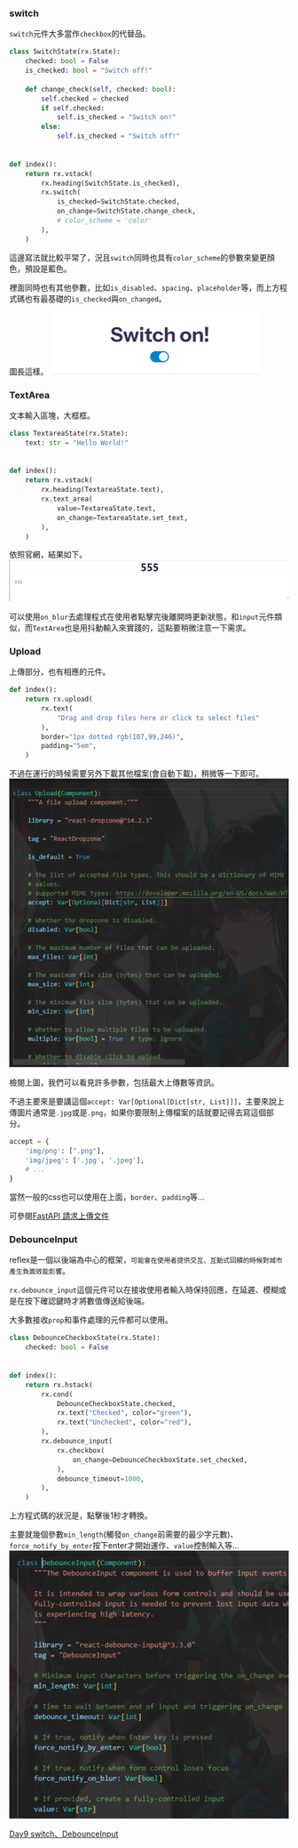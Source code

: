 ### switch

`switch`元件大多當作`checkbox`的代替品。

```python
class SwitchState(rx.State):
    checked: bool = False
    is_checked: bool = "Switch off!"

    def change_check(self, checked: bool):
        self.checked = checked
        if self.checked:
            self.is_checked = "Switch on!"
        else:
            self.is_checked = "Switch off!"


def index():
    return rx.vstack(
        rx.heading(SwitchState.is_checked),
        rx.switch(
            is_checked=SwitchState.checked,
            on_change=SwitchState.change_check,
            # color_scheme = 'color'
        ),
    )
```
這邊寫法就比較平常了，況且`switch`同時也具有`color_scheme`的參數來變更顏色，預設是藍色。

裡面同時也有其他參數，比如`is_disabled`、`spacing`、`placeholder`等，而上方程式碼也有最基礎的`is_checked`與`on_changed`。

圖長這樣。
![Alt text](image.png)


### TextArea

文本輸入區塊，大框框。

```python
class TextareaState(rx.State):
    text: str = "Hello World!"


def index():
    return rx.vstack(
        rx.heading(TextareaState.text),
        rx.text_area(
            value=TextareaState.text,
            on_change=TextareaState.set_text,
        ),
    )
```

依照官網，結果如下。
![Alt text](image-1.png)

可以使用`on_blur`去處理程式在使用者點擊完後離開時更新狀態，和`input`元件類似，而`TextArea`也是用抖動輸入來實踐的，這點要稍微注意一下需求。

### Upload

上傳部分，也有相應的元件。
```python
def index():
    return rx.upload(
        rx.text(
            "Drag and drop files here or click to select files"
        ),
        border="1px dotted rgb(107,99,246)",
        padding="5em",
    )
```
不過在運行的時候需要另外下載其他檔案(會自動下載)，稍微等一下即可。
![Alt text](image-2.png)

檢閱上圖，我們可以看見許多參數，包括最大上傳數等資訊。

不過主要來是要講這個`accept: Var[Optional[Dict[str, List]]]`，主要來說上傳圖片通常是`.jpg`或是`.png`，如果你要限制上傳檔案的話就要記得去寫這個部分。

```python
accept = {
    'img/png': [".png"],
    'img/jpeg': ['.jpg', '.jpeg'],
    # ...
}
```
當然一般的css也可以使用在上面，`border`、`padding`等...

可參閱[FastAPI 請求上傳文件](https://fastapi.tiangolo.com/tutorial/request-files/)


### DebounceInput
reflex是一個以後端為中心的框架，`可能會在使用者提供交互、互動式回饋的時候對城市產生負面效能影響`。

`rx.debounce_input`這個元件可以在接收使用者輸入時保持回應，在延遲、模糊或是在按下確認鍵時才將數值傳送給後端。

大多數接收`prop`和事件處理的元件都可以使用。

```python
class DebounceCheckboxState(rx.State):
    checked: bool = False


def index():
    return rx.hstack(
        rx.cond(
            DebounceCheckboxState.checked,
            rx.text("Checked", color="green"),
            rx.text("Unchecked", color="red"),
        ),
        rx.debounce_input(
            rx.checkbox(
                on_change=DebounceCheckboxState.set_checked,
            ),
            debounce_timeout=1000,
        ),
    )
```

上方程式碼的狀況是，點擊後1秒才轉換。

主要就幾個參數`min_length`(觸發`on_change`前需要的最少字元數)、`force_notify_by_enter`按下enter才開始運作、`value`控制輸入等...
![Alt text](image-3.png)

[Day9 switch、DebounceInput](https://ithelp.ithome.com.tw/articles/10324068)